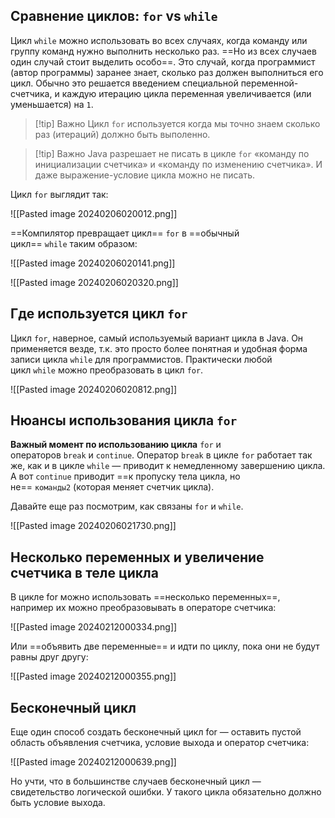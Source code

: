 ## Сравнение циклов: `for` vs `while`
Цикл `while` можно использовать во всех случаях, когда команду или группу команд нужно выполнить несколько раз. ==Но из всех случаев один случай стоит выделить особо==.
Это случай, когда программист (автор программы) заранее знает, сколько раз должен выполниться его цикл. Обычно это решается введением специальной переменной-счетчика, и каждую итерацию цикла переменная увеличивается (или уменьшается) на `1`.

> [!tip] Важно
> Цикл `for` используется когда мы точно знаем сколько раз (итераций) должно быть выполенно.

> [!tip] Важно
> Java разрешает не писать в цикле `for` «команду по инициализации счетчика» и «команду по изменению счетчика». И даже выражение-условие цикла можно не писать.

Цикл `for` выглядит так:

![[Pasted image 20240206020012.png]]

==Компилятор превращает цикл== `for` в ==обычный цикл== `while` таким образом:

![[Pasted image 20240206020141.png]]

![[Pasted image 20240206020320.png]]

## Где используется цикл `for`

Цикл `for`, наверное, самый используемый вариант цикла в Java. Он применяется везде, т.к. это просто более понятная и удобная форма записи цикла `while` для программистов. Практически любой цикл `while` можно преобразовать в цикл `for`.

![[Pasted image 20240206020812.png]]

## Нюансы использования цикла `for`

**Важный момент по использованию цикла** `for` и операторов `break` и `continue`.
Оператор `break` в цикле `for` работает так же, как и в цикле `while` — приводит к немедленному завершению цикла. А вот `continue` приводит ==к пропуску тела цикла, но не== `команды2` (которая меняет счетчик цикла).

Давайте еще раз посмотрим, как связаны `for` и `while`.

![[Pasted image 20240206021730.png]]


## Несколько переменных и увеличение счетчика в теле цикла

В цикле for можно использовать ==несколько переменных==, например их можно преобразовывать в операторе счетчика:

![[Pasted image 20240212000334.png]]

Или ==объявить две переменные== и идти по циклу, пока они не будут равны друг другу:

![[Pasted image 20240212000355.png]]

## Бесконечный цикл

Еще один способ создать бесконечный цикл for — оставить пустой область объявления счетчика, условие выхода и оператор счетчика:

![[Pasted image 20240212000639.png]]

Но учти, что в большинстве случаев бесконечный цикл — свидетельство логической ошибки. У такого цикла обязательно должно быть условие выхода.